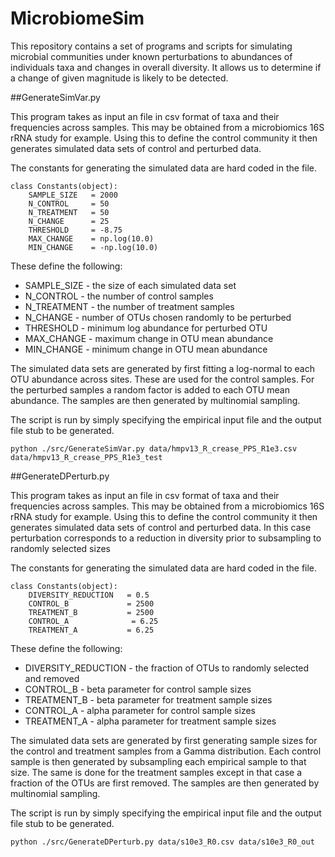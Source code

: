 # MicrobiomeSim

This repository contains a set of programs and scripts for simulating microbial communities under 
known perturbations to abundances of individuals taxa and changes in overall diversity. It allows 
us to determine if a change of given magnitude is likely to be detected. 

##GenerateSimVar.py

This program takes as input an file in csv format of taxa and their frequencies across samples. This 
may be obtained from a microbiomics 16S rRNA study for example. Using this to define the control 
community it then generates simulated data sets of control and perturbed data. 

The constants for generating the simulated data are hard coded in the file.

```
class Constants(object):
    SAMPLE_SIZE   = 2000
    N_CONTROL     = 50
    N_TREATMENT   = 50
    N_CHANGE      = 25
    THRESHOLD     = -8.75
    MAX_CHANGE    = np.log(10.0)
    MIN_CHANGE    = -np.log(10.0)
```

These define the following:

* SAMPLE_SIZE - the size of each simulated data set
* N_CONTROL - the number of control samples
* N_TREATMENT - the number of treatment samples
* N_CHANGE - number of OTUs chosen randomly to be perturbed
* THRESHOLD - minimum log abundance for perturbed OTU
* MAX_CHANGE - maximum change in OTU mean abundance
* MIN_CHANGE - minimum change in OTU mean abundance

The simulated data sets are generated by first fitting a log-normal to each OTU abundance across sites. These are used for the control samples. For the 
perturbed samples a random factor is added to each OTU mean abundance. The samples are then generated by multinomial sampling.

The script is run by simply specifying the empirical input file and the output file stub to be generated.

```
python ./src/GenerateSimVar.py data/hmpv13_R_crease_PPS_R1e3.csv data/hmpv13_R_crease_PPS_R1e3_test
```

##GenerateDPerturb.py

This program takes as input an file in csv format of taxa and their frequencies across samples. This 
may be obtained from a microbiomics 16S rRNA study for example. Using this to define the control 
community it then generates simulated data sets of control and perturbed data. In this case perturbation 
corresponds to a reduction in diversity prior to subsampling to randomly selected sizes

The constants for generating the simulated data are hard coded in the file.

```
class Constants(object):
    DIVERSITY_REDUCTION   = 0.5
    CONTROL_B             = 2500
    TREATMENT_B           = 2500
    CONTROL_A              = 6.25
    TREATMENT_A           = 6.25
```

These define the following:

* DIVERSITY_REDUCTION - the fraction of OTUs to randomly selected and removed
* CONTROL_B - beta parameter for control sample sizes
* TREATMENT_B - beta parameter for treatment sample sizes
* CONTROL_A - alpha parameter for control sample sizes
* TREATMENT_A - alpha parameter for treatment sample sizes

The simulated data sets are generated by first generating sample sizes for the control and treatment 
samples from a Gamma distribution. Each control sample is then generated by subsampling each empirical 
sample to that size. The same is done for the treatment samples except in that case a fraction of the 
OTUs are first removed. The samples are then generated by multinomial sampling.

The script is run by simply specifying the empirical input file and the output file stub to be generated.

```
python ./src/GenerateDPerturb.py data/s10e3_R0.csv data/s10e3_R0_out
```
